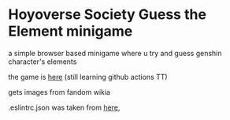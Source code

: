 # Hoyoverse Society Guess the Element minigame
a simple browser based minigame where u try and guess genshin character's 
elements

the game is [here](https://omniscientcode.github.io/hoyosoc-guess-the-element/src/)
(still learning github actions TT)

gets images from fandom wikia

.eslintrc.json was taken from [here](https://github.com/MaddyGuthridge/1531-template),
 
